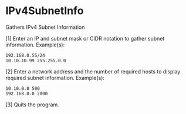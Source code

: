 # IPv4SubnetInfo
Gathers IPv4 Subnet Information


[1] Enter an IP and subnet mask or CIDR notation to gather subnet information. Example(s):

    192.168.0.55/24
    10.10.10.99 255.255.0.0
             
             
[2] Enter a network address and the number of required hosts to display required subnet information. Example(s):

    10.10.0.0 500
    192.168.0.0 2000

    
[3] Quits the program.
